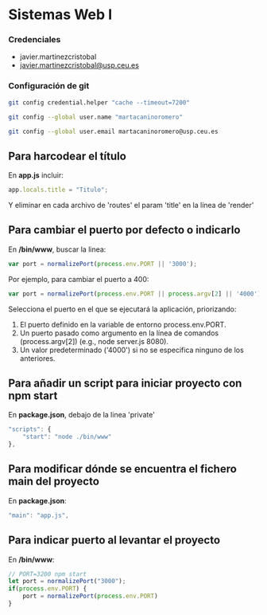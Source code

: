 # Sistemas Web I

### Credenciales
- javier.martinezcristobal
- javier.martinezcristobal@usp.ceu.es

### Configuración de git
```bash
git config credential.helper "cache --timeout=7200"
```
```bash
git config --global user.name "martacaninoromero"
````
```bash
git config --global user.email martacaninoromero@usp.ceu.es
```

## Para harcodear el título
En **app.js** incluir:
```js
app.locals.title = "Titulo";
```
Y eliminar en cada archivo de 'routes' el param 'title' en la línea de 'render'


## Para cambiar el puerto por defecto o indicarlo
En **/bin/www**, buscar la linea:
```javascript
var port = normalizePort(process.env.PORT || '3000');
```
Por ejemplo, para cambiar el puerto a 400:
```javascript
var port = normalizePort(process.env.PORT || process.argv[2] || '4000');
```
Selecciona el puerto en el que se ejecutará la aplicación, priorizando:
1. El puerto definido en la variable de entorno process.env.PORT.
2. Un puerto pasado como argumento en la línea de comandos (process.argv[2]) (e.g., node server.js 8080).
3. Un valor predeterminado ('4000') si no se especifica ninguno de los anteriores.


## Para añadir un script para iniciar proyecto con npm start 
En **package.json**, debajo de la linea 'private'
```js
"scripts": {
    "start": "node ./bin/www"
},
```


## Para modificar dónde se encuentra el fichero main del proyecto 
En **package.json**:
```js
"main": "app.js",
```


## Para indicar puerto al levantar el proyecto
En **/bin/www**:
```js
// PORT=3200 npm start
let port = normalizePort("3000");
if(process.env.PORT) {
    port = normalizePort(process.env.PORT)
}
```

